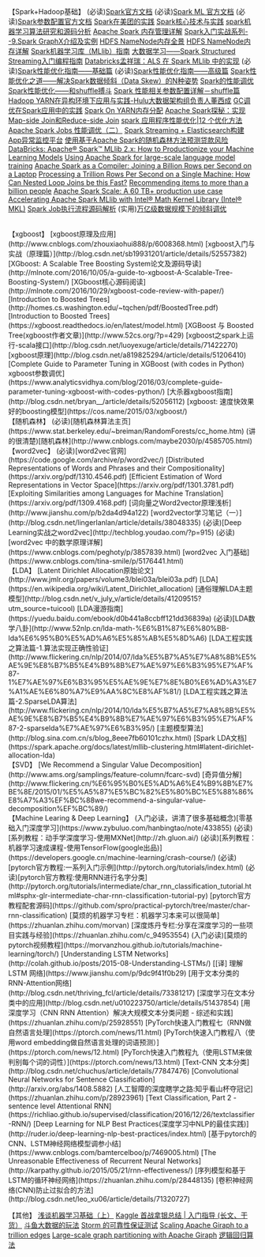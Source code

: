 【Spark+Hadoop基础】
(必读)[Spark官方文档](http://spark.apache.org/docs/latest/)
(必读)[Spark ML 官方文档](http://spark.apache.org/docs/latest/ml-guide.html)
(必读)[Spark参数配置官方文档](http://spark.apache.org/docs/latest/configuration.html)
[Spark在美团的实践](http://tech.meituan.com/spark-in-meituan.html)
[Spark核心技术与实践](https://yq.aliyun.com/topic/69?utm_content=m_17543)
[spark机器学习算法研究和源码分析](https://github.com/endymecy/spark-ml-source-analysis)
[Apache Spark 内存管理详解](http://wrox.cn/article/100097425/)
[Spark入门实战系列--9.Spark GraphX介绍及实例](http://blog.csdn.net/yirenboy/article/details/47844677)
[HDFS NameNode内存全景](http://tech.meituan.com/namenode.html)
[HDFS NameNode内存详解](http://tech.meituan.com/namenode-memory-detail.html)
[Spark机器学习库（MLlib）指南](http://wrox.cn/article/100077286/)
[大数据学习——Spark Structured Streaming入门编程指南](http://wrox.cn/article/100096772/)
[Databricks孟祥瑞：ALS 在 Spark MLlib 中的实现](http://www.csdn.net/article/2015-05-07/2824641)
(必读)[Spark性能优化指南——基础篇](http://tech.meituan.com/spark-tuning-basic.html)
(必读)[Spark性能优化指南——高级篇](http://tech.meituan.com/spark-tuning-pro.html)
[Spark性能优化之道——解决Spark数据倾斜（Data Skew）的N种姿势](http://www.cnblogs.com/jasongj/p/6508150.html)
[Spark的性能调优](http://www.raychase.net/3546)
[Spark性能优化——和shuffle搏斗](http://www.raychase.net/3788)
[Spark 性能相关参数配置详解－shuffle篇](http://blog.csdn.net/colorant/article/details/38680581)
[Hadoop YARN在异构环境下应用与实践-Hulu大数据架构组负责人董西成](https://pan.baidu.com/s/1hslSG64?errno=0&errmsg=Auth%20Login%20Sucess&&bduss=&ssnerror=0)
[GC调优在Spark应用中的实践](http://dataunion.org/19227.html)
[Spark On YARN内存分配](http://blog.javachen.com/2015/06/09/memory-in-spark-on-yarn.html)
[Apache Spark探秘：实现Map-side Join和Reduce-side Join](http://dongxicheng.org/framework-on-yarn/apache-spark-join-two-tables/)
[spark 应用程序性能优化|12 个优化方法](http://www.36dsj.com/archives/55400)
[Apache Spark Jobs 性能调优（二）](https://www.zybuluo.com/xiaop1987/note/102894)
[Spark Streaming + Elasticsearch构建App异常监控平台](http://tech.meituan.com/spark-streaming-es.html)
[使用基于Apache Spark的随机森林方法预测贷款风险](http://wrox.cn/article/100077656/)
[DataBricks: Apache® Spark™ MLlib 2.x: How to Productionize your Machine Learning Models](https://www.slideshare.net/julesdamji/apache-spark-mllib-2x-how-to-productionize-your-machine-learning-models)
[Using Apache Spark for large-scale language model training](https://code.facebook.com/posts/678403995666478/using-apache-spark-for-large-scale-language-model-training/)
[Apache Spark as a Compiler: Joining a Billion Rows per Second on a Laptop](https://databricks.com/blog/2016/05/23/apache-spark-as-a-compiler-joining-a-billion-rows-per-second-on-a-laptop.html)
[Processing a Trillion Rows Per Second on a Single Machine: How Can Nested Loop Joins be this Fast?](https://databricks.com/blog/2017/02/16/processing-trillion-rows-per-second-single-machine-can-nested-loop-joins-fast.html)
[Recommending items to more than a billion people](https://code.facebook.com/posts/861999383875667/recommending-items-to-more-than-a-billion-people/)
[Apache Spark Scale: A 60 TB+ production use case](https://code.facebook.com/posts/1671373793181703/apache-spark-scale-a-60-tb-production-use-case/)
[Accelerating Apache Spark MLlib with Intel® Math Kernel Library (Intel® MKL)](https://blog.cloudera.com/blog/2017/02/accelerating-apache-spark-mllib-with-intel-math-kernel-library-intel-mkl/)
[Spark Job执行流程源码解析](http://www.jianshu.com/p/ce982840671a)
(实用)[万亿级数据规模下的倾斜调优](https://mp.weixin.qq.com/s/uuSe_kgw5QW_APVtk4zVHg)

<br>
【xgboost】
[xgboost原理及应用](http://www.cnblogs.com/zhouxiaohui888/p/6008368.html)
[xgboost入门与实战（原理篇）](http://blog.csdn.net/sb19931201/article/details/52557382)
[XGboost: A Scalable Tree Boosting System论文及源码导读](http://mlnote.com/2016/10/05/a-guide-to-xgboost-A-Scalable-Tree-Boosting-System/)
[XGboost核心源码阅读](http://mlnote.com/2016/10/29/xgboost-code-review-with-paper/)
[Introduction to Boosted Trees](http://homes.cs.washington.edu/~tqchen/pdf/BoostedTree.pdf)
[Introduction to Boosted Trees](https://xgboost.readthedocs.io/en/latest/model.html)
[XGBoost 与 Boosted Tree(xgboost作者文章)](http://www.52cs.org/?p=429)
[xgboost之spark上运行-scala接口](http://blog.csdn.net/luoyexuge/article/details/71422270)
[xgboost原理](http://blog.csdn.net/a819825294/article/details/51206410)
[Complete Guide to Parameter Tuning in XGBoost (with codes in Python) xgboost参数调优](https://www.analyticsvidhya.com/blog/2016/03/complete-guide-parameter-tuning-xgboost-with-codes-python/)
[大杀器xgboost指南](http://blog.csdn.net/bryan__/article/details/52056112)
[xgboost: 速度快效果好的boosting模型](https://cos.name/2015/03/xgboost/)

<br>
【随机森林】
(必读)[随机森林算法主页](https://www.stat.berkeley.edu/~breiman/RandomForests/cc_home.htm)
(讲的很清楚)[随机森林](http://www.cnblogs.com/maybe2030/p/4585705.html)

<br>
【word2vec】
(必读)[word2vec官网](https://code.google.com/archive/p/word2vec/)
[Distributed Representations of Words and Phrases and their Compositionality](https://arxiv.org/pdf/1310.4546.pdf)
[Efficient Estimation of Word Representations in Vector Space](https://arxiv.org/pdf/1301.3781.pdf)
[Exploiting Similarities among Languages for Machine Translation](https://arxiv.org/pdf/1309.4168.pdf)
[词向量之Word2vector原理浅析](http://www.jianshu.com/p/b2da4d94a122)
[word2vector学习笔记（一）](http://blog.csdn.net/lingerlanlan/article/details/38048335)
(必读)[Deep Learning实战之word2vec](http://techblog.youdao.com/?p=915)
(必读)[word2vec 中的数学原理详解](https://www.cnblogs.com/peghoty/p/3857839.html)
[word2vec 入门基础](https://www.cnblogs.com/tina-smile/p/5176441.html)

<br>
【LDA】
[Latent Dirichlet Allocation原始论文](http://www.jmlr.org/papers/volume3/blei03a/blei03a.pdf)
[LDA](https://en.wikipedia.org/wiki/Latent_Dirichlet_allocation)
[通俗理解LDA主题模型](http://blog.csdn.net/v_july_v/article/details/41209515?utm_source=tuicool)
[LDA漫游指南](https://yuedu.baidu.com/ebook/d0b441a8ccbff121dd36839a)
(必读)[LDA数学八卦](http://www.52nlp.cn/lda-math-%E6%B1%87%E6%80%BB-lda%E6%95%B0%E5%AD%A6%E5%85%AB%E5%8D%A6)
[LDA工程实践之算法篇-1.算法实现正确性验证](http://www.flickering.cn/nlp/2014/07/lda%E5%B7%A5%E7%A8%8B%E5%AE%9E%E8%B7%B5%E4%B9%8B%E7%AE%97%E6%B3%95%E7%AF%87-1%E7%AE%97%E6%B3%95%E5%AE%9E%E7%8E%B0%E6%AD%A3%E7%A1%AE%E6%80%A7%E9%AA%8C%E8%AF%81/)
[LDA工程实践之算法篇-2.SparseLDA算法](http://www.flickering.cn/nlp/2014/10/lda%E5%B7%A5%E7%A8%8B%E5%AE%9E%E8%B7%B5%E4%B9%8B%E7%AE%97%E6%B3%95%E7%AF%87-2-sparselda%E7%AE%97%E6%B3%95/)
[主题模型算法](http://blog.sina.com.cn/s/blog_8eee7fb60101czhx.html)
[Spark LDA文档](https://spark.apache.org/docs/latest/mllib-clustering.html#latent-dirichlet-allocation-lda)

<br>
【SVD】
[We Recommend a Singular Value Decomposition](http://www.ams.org/samplings/feature-column/fcarc-svd)
[奇异值分解](http://www.flickering.cn/%E6%95%B0%E5%AD%A6%E4%B9%8B%E7%BE%8E/2015/01/%E5%A5%87%E5%BC%82%E5%80%BC%E5%88%86%E8%A7%A3%EF%BC%88we-recommend-a-singular-value-decomposition%EF%BC%89/)

<br>
【Machine Learing & Deep Learning】
(入门必读，讲清了很多基础概念)[零基础入门深度学习](https://www.zybuluo.com/hanbingtao/note/433855)
(必读)[系列教程：动手学深度学习-使用MXNet](http://zh.gluon.ai/)
(必读)[系列教程：机器学习速成课程-使用TensorFlow(google出品)](https://developers.google.cn/machine-learning/crash-course/)
(必读)[pytorch官方教程:一系列入门示例](http://pytorch.org/tutorials/index.html)
(必读)[pytorch官方教程:使用RNN进行名字分类](http://pytorch.org/tutorials/intermediate/char_rnn_classification_tutorial.html#sphx-glr-intermediate-char-rnn-classification-tutorial-py)
[pytorch官方教程配套源码](https://github.com/spro/practical-pytorch/tree/master/char-rnn-classification)
[莫烦的机器学习专栏：机器学习本来可以很简单](https://zhuanlan.zhihu.com/morvan)
[深度炼丹专栏:分享在深度学习的一些项目实践与经验](https://zhuanlan.zhihu.com/c_94953554)
(入门必读)[莫烦的pytorch视频教程](https://morvanzhou.github.io/tutorials/machine-learning/torch/)
[Understanding LSTM Networks](http://colah.github.io/posts/2015-08-Understanding-LSTMs/)
[[译] 理解 LSTM 网络](https://www.jianshu.com/p/9dc9f41f0b29)
[用于文本分类的RNN-Attention网络](http://blog.csdn.net/thriving_fcl/article/details/73381217)
[深度学习在文本分类中的应用](http://blog.csdn.net/u010223750/article/details/51437854)
[用深度学习（CNN RNN Attention）解决大规模文本分类问题 - 综述和实践](https://zhuanlan.zhihu.com/p/25928551)
[PyTorch快速入门教程七（RNN做自然语言处理](https://ptorch.com/news/11.html)
[PyTorch快速入门教程八（使用word embedding做自然语言处理的词语预测）](https://ptorch.com/news/12.html)
[PyTorch快速入门教程九（使用LSTM来做判别每个词的词性）](https://ptorch.com/news/13.html)
[Text-CNN 文本分类](http://blog.csdn.net/chuchus/article/details/77847476)
[Convolutional Neural Networks for Sentence Classification](http://arxiv.org/abs/1408.5882)
[人工智障的深度瞎学之路:知乎看山杯夺冠记](https://zhuanlan.zhihu.com/p/28923961)
[Text Classification, Part 2 - sentence level Attentional RNN](https://richliao.github.io/supervised/classification/2016/12/26/textclassifier-RNN/)
[Deep Learning for NLP Best Practices(深度学习中NLP的最佳实践)](http://ruder.io/deep-learning-nlp-best-practices/index.html)
[基于pytorch的CNN、LSTM神经网络模型调参小结](https://www.cnblogs.com/bamtercelboo/p/7469005.html)
[The Unreasonable Effectiveness of Recurrent Neural Networks](http://karpathy.github.io/2015/05/21/rnn-effectiveness/)
[序列模型和基于LSTM的循环神经网络](https://zhuanlan.zhihu.com/p/28448135)
[卷积神经网络(CNN)防止过拟合的方法](http://blog.csdn.net/leo_xu06/article/details/71320727)
<br>

【其他】
[浅谈机器学习基础（上）](http://www.jianshu.com/p/ed9ae5385b89)
[Kaggle 首战拿银总结 | 入门指导 (长文、干货）](https://jizhi.im/blog/post/kaggle_silver)
[斗鱼大数据的玩法](http://wrox.cn/article/100098261/)
[Storm 的可靠性保证测试](http://tech.meituan.com/test-of-storms-reliability.html)
[Scaling Apache Giraph to a trillion edges](https://code.facebook.com/posts/509727595776839/scaling-apache-giraph-to-a-trillion-edges/)
[Large-scale graph partitioning with Apache Giraph](https://code.facebook.com/posts/274771932683700/large-scale-graph-partitioning-with-apache-giraph/)
[逻辑回归算法](http://blog.nsfocus.net/tech/%E6%8A%80%E6%9C%AF%E5%88%86%E4%BA%AB/2016/05/19/%E9%80%BB%E8%BE%91%E5%9B%9E%E5%BD%92%E7%AE%97%E6%B3%95.html)
